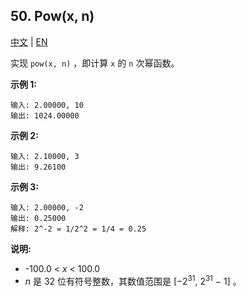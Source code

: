 ## 50. Pow(x, n)

[中文](https://leetcode-cn.com/problems/powx-n/) | [EN](https://leetcode.com/problems/powx-n/)

实现 `pow(x, n)` ，即计算 `x` 的 `n` 次幂函数。

**示例 1:**

```
输入: 2.00000, 10
输出: 1024.00000
```

**示例 2:**

```
输入: 2.10000, 3
输出: 9.26100
```

**示例 3:**

```
输入: 2.00000, -2
输出: 0.25000
解释: 2^-2 = 1/2^2 = 1/4 = 0.25
```

**说明:**

- -100.0 < _x_ < 100.0
- _n_ 是 32 位有符号整数，其数值范围是 [−2<sup>31</sup>, 2<sup>31</sup> − 1] 。